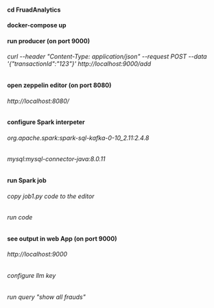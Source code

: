 
#### cd FruadAnalytics
#### docker-compose up

#### run producer (on port 9000)
###### curl --header "Content-Type: application/json" --request POST --data '{"transactionId":"123"}'  http://localhost:9000/add

#### open zeppelin editor (on port 8080)
###### http://localhost:8080/

#### configure Spark interpeter
###### org.apache.spark:spark-sql-kafka-0-10_2.11:2.4.8 
###### mysql:mysql-connector-java:8.0.11

#### run Spark job
###### copy job1.py code to the editor
###### run code

#### see output in web App (on port 9000)
###### http://localhost:9000
###### configure llm key
###### run query "show all frauds"



